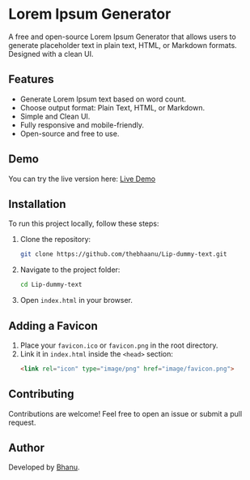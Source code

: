 # Lorem Ipsum Generator

A free and open-source Lorem Ipsum Generator that allows users to generate placeholder text in plain text, HTML, or Markdown formats. Designed with a clean UI.

## Features
- Generate Lorem Ipsum text based on word count.
- Choose output format: Plain Text, HTML, or Markdown.
- Simple and Clean UI.
- Fully responsive and mobile-friendly.
- Open-source and free to use.

## Demo
You can try the live version here: [Live Demo]( /Lip-dummy-text/)

## Installation
To run this project locally, follow these steps:

1. Clone the repository:
   ```sh
   git clone https://github.com/thebhaanu/Lip-dummy-text.git
   ```
2. Navigate to the project folder:
   ```sh
   cd Lip-dummy-text
   ```
3. Open `index.html` in your browser.

## Adding a Favicon
1. Place your `favicon.ico` or `favicon.png` in the root directory.
2. Link it in `index.html` inside the `<head>` section:
   ```html
   <link rel="icon" type="image/png" href="image/favicon.png">
   ```

## Contributing
Contributions are welcome! Feel free to open an issue or submit a pull request.


## Author
Developed by [Bhanu](https://github.com/thebhaanu).

